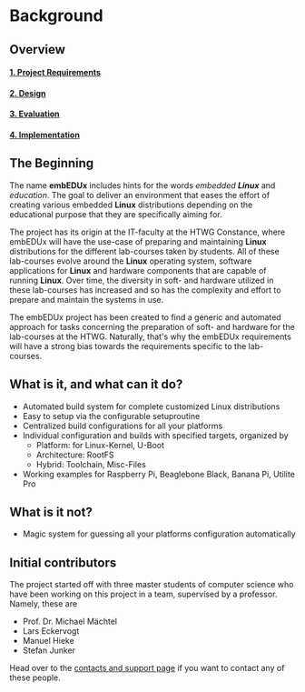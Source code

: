 # Background
## Overview
#### [1. Project Requirements](requirements.md)
#### [2. Design](design.md)
#### [3. Evaluation](evaluation.md)
#### [4. Implementation](implementation.md)

## The Beginning
The name **embEDUx** includes hints for the words *embedded* ***Linux*** and
*education*. The goal to deliver an environment that eases the effort of creating various
embedded **Linux** distributions depending on the educational purpose that they are
specifically aiming for. 

The project has its origin at the IT-faculty at the HTWG Constance, where
embEDUx will have the use-case of preparing and maintaining **Linux**
distributions for the different lab-courses taken by students. All of these
lab-courses evolve around the **Linux** operating system, software applications
for **Linux** and hardware components that are capable of running **Linux**. Over
time, the diversity in soft- and hardware utilized in these lab-courses has
increased and so has the complexity and effort to prepare and maintain the
systems in use.  

The embEDUx project has been created to find a generic and automated approach
for tasks concerning the preparation of soft- and hardware for the lab-courses
at the HTWG. Naturally, that's why the embEDUx requirements will have a strong
bias towards the requirements specific to the lab-courses.

## What is it, and what can it do?
* Automated build system for complete customized Linux distributions
* Easy to setup via the configurable setuproutine
* Centralized build configurations for all your platforms
* Individual configuration and builds with specified targets, organized by
    * Platform: for Linux-Kernel, U-Boot
    * Architecture: RootFS
    * Hybrid: Toolchain, Misc-Files
* Working examples for Raspberry Pi, Beaglebone Black, Banana Pi, Utilite Pro

## What is it not?
* Magic system for guessing all your platforms configuration automatically


## Initial contributors
The project started off with three master students of computer science who have
been working on this project in a team, supervised by a professor. Namely, these are

* Prof. Dr. Michael Mächtel
* Lars Eckervogt
* Manuel Hieke 
* Stefan Junker

Head over to the [contacts and support page](../support/contact-team.md) if you
want to contact any of these people.
